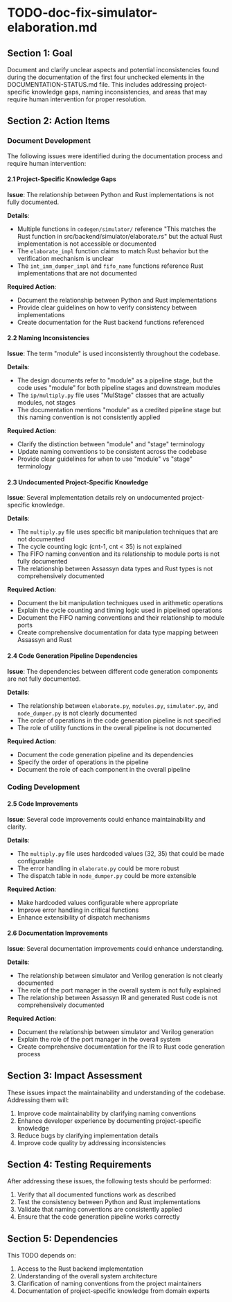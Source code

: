 # TODO-doc-fix-simulator-elaboration.md

## Section 1: Goal

Document and clarify unclear aspects and potential inconsistencies found during the documentation of the first four unchecked elements in the DOCUMENTATION-STATUS.md file. This includes addressing project-specific knowledge gaps, naming inconsistencies, and areas that may require human intervention for proper resolution.

## Section 2: Action Items

### Document Development

The following issues were identified during the documentation process and require human intervention:

#### 2.1 Project-Specific Knowledge Gaps

**Issue**: The relationship between Python and Rust implementations is not fully documented.

**Details**: 
- Multiple functions in `codegen/simulator/` reference "This matches the Rust function in src/backend/simulator/elaborate.rs" but the actual Rust implementation is not accessible or documented
- The `elaborate_impl` function claims to match Rust behavior but the verification mechanism is unclear
- The `int_imm_dumper_impl` and `fifo_name` functions reference Rust implementations that are not documented

**Required Action**: 
- Document the relationship between Python and Rust implementations
- Provide clear guidelines on how to verify consistency between implementations
- Create documentation for the Rust backend functions referenced

#### 2.2 Naming Inconsistencies

**Issue**: The term "module" is used inconsistently throughout the codebase.

**Details**:
- The design documents refer to "module" as a pipeline stage, but the code uses "module" for both pipeline stages and downstream modules
- The `ip/multiply.py` file uses "MulStage" classes that are actually modules, not stages
- The documentation mentions "module" as a credited pipeline stage but this naming convention is not consistently applied

**Required Action**:
- Clarify the distinction between "module" and "stage" terminology
- Update naming conventions to be consistent across the codebase
- Provide clear guidelines for when to use "module" vs "stage" terminology

#### 2.3 Undocumented Project-Specific Knowledge

**Issue**: Several implementation details rely on undocumented project-specific knowledge.

**Details**:
- The `multiply.py` file uses specific bit manipulation techniques that are not documented
- The cycle counting logic (cnt-1, cnt < 35) is not explained
- The FIFO naming convention and its relationship to module ports is not fully documented
- The relationship between Assassyn data types and Rust types is not comprehensively documented

**Required Action**:
- Document the bit manipulation techniques used in arithmetic operations
- Explain the cycle counting and timing logic used in pipelined operations
- Document the FIFO naming conventions and their relationship to module ports
- Create comprehensive documentation for data type mapping between Assassyn and Rust

#### 2.4 Code Generation Pipeline Dependencies

**Issue**: The dependencies between different code generation components are not fully documented.

**Details**:
- The relationship between `elaborate.py`, `modules.py`, `simulator.py`, and `node_dumper.py` is not clearly documented
- The order of operations in the code generation pipeline is not specified
- The role of utility functions in the overall pipeline is not documented

**Required Action**:
- Document the code generation pipeline and its dependencies
- Specify the order of operations in the pipeline
- Document the role of each component in the overall pipeline

### Coding Development

#### 2.5 Code Improvements

**Issue**: Several code improvements could enhance maintainability and clarity.

**Details**:
- The `multiply.py` file uses hardcoded values (32, 35) that could be made configurable
- The error handling in `elaborate.py` could be more robust
- The dispatch table in `node_dumper.py` could be more extensible

**Required Action**:
- Make hardcoded values configurable where appropriate
- Improve error handling in critical functions
- Enhance extensibility of dispatch mechanisms

#### 2.6 Documentation Improvements

**Issue**: Several documentation improvements could enhance understanding.

**Details**:
- The relationship between simulator and Verilog generation is not clearly documented
- The role of the port manager in the overall system is not fully explained
- The relationship between Assassyn IR and generated Rust code is not comprehensively documented

**Required Action**:
- Document the relationship between simulator and Verilog generation
- Explain the role of the port manager in the overall system
- Create comprehensive documentation for the IR to Rust code generation process

## Section 3: Impact Assessment

These issues impact the maintainability and understanding of the codebase. Addressing them will:

1. Improve code maintainability by clarifying naming conventions
2. Enhance developer experience by documenting project-specific knowledge
3. Reduce bugs by clarifying implementation details
4. Improve code quality by addressing inconsistencies

## Section 4: Testing Requirements

After addressing these issues, the following tests should be performed:

1. Verify that all documented functions work as described
2. Test the consistency between Python and Rust implementations
3. Validate that naming conventions are consistently applied
4. Ensure that the code generation pipeline works correctly

## Section 5: Dependencies

This TODO depends on:

1. Access to the Rust backend implementation
2. Understanding of the overall system architecture
3. Clarification of naming conventions from the project maintainers
4. Documentation of project-specific knowledge from domain experts
